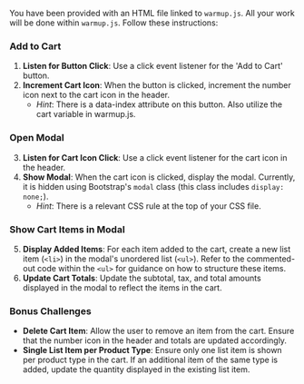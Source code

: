 You have been provided with an HTML file linked to `warmup.js`. All your work will be done within `warmup.js`. Follow these instructions:

### Add to Cart

1. **Listen for Button Click**: Use a click event listener for the 'Add to Cart' button.
2. **Increment Cart Icon**: When the button is clicked, increment the number icon next to the cart icon in the header.
   - _Hint_: There is a data-index attribute on this button. Also utilize the cart variable in warmup.js.

### Open Modal

3. **Listen for Cart Icon Click**: Use a click event listener for the cart icon in the header.
4. **Show Modal**: When the cart icon is clicked, display the modal. Currently, it is hidden using Bootstrap's `modal` class (this class includes `display: none;`).
   - _Hint_: There is a relevant CSS rule at the top of your CSS file.

### Show Cart Items in Modal

5. **Display Added Items**: For each item added to the cart, create a new list item (`<li>`) in the modal's unordered list (`<ul>`). Refer to the commented-out code within the `<ul>` for guidance on how to structure these items.
6. **Update Cart Totals**: Update the subtotal, tax, and total amounts displayed in the modal to reflect the items in the cart.

### Bonus Challenges

- **Delete Cart Item**: Allow the user to remove an item from the cart. Ensure that the number icon in the header and totals are updated accordingly.
- **Single List Item per Product Type**: Ensure only one list item is shown per product type in the cart. If an additional item of the same type is added, update the quantity displayed in the existing list item.
